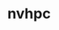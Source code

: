 ---
title: "nvhpc"
layout: cache
categories: [package, develop]
meta: {"versions": ["23.11", "24.1"], "compilers": ["gcc@=11.4.0", "gcc@=9.4.0"], "oss": ["ubuntu20.04", "ubuntu22.04"], "platforms": ["linux"], "targets": ["aarch64", "neoverse_v1", "neoverse_v2", "ppc64le", "x86_64_v3"], "stacks": ["e4s", "e4s-aarch64", "e4s-neoverse-v2", "e4s-neoverse_v1", "e4s-power", "root"], "num_specs": 9, "num_specs_by_stack": {"root": 9, "e4s-neoverse_v1": 2, "e4s-power": 2, "e4s": 2, "e4s-aarch64": 1, "e4s-neoverse-v2": 2}}
spec_details: [{"hash": "j7okmdjdvcpobhvuty7lovanzw5tzudm", "compiler": "gcc@=11.4.0", "versions": ["23.11"], "os": "ubuntu20.04", "platform": "linux", "target": "neoverse_v1", "variants": ["+blas", "build_system=generic", "default_cuda=default", "install_type=single", "+lapack", "+mpi"], "stacks": ["root", "e4s-neoverse_v1"], "size": "-", "tarball": "https://binaries.spack.io/develop/build_cache/linux-ubuntu20.04-neoverse_v1/gcc-11.4.0/nvhpc-23.11/linux-ubuntu20.04-neoverse_v1-gcc-11.4.0-nvhpc-23.11-j7okmdjdvcpobhvuty7lovanzw5tzudm.spack"}, {"hash": "gbckgfulxlgf3ycikefztzfitsf5sg4y", "compiler": "gcc@=11.4.0", "versions": ["24.1"], "os": "ubuntu20.04", "platform": "linux", "target": "neoverse_v1", "variants": ["+blas", "build_system=generic", "default_cuda=default", "install_type=single", "+lapack", "+mpi"], "stacks": ["root", "e4s-neoverse_v1"], "size": "-", "tarball": "https://binaries.spack.io/develop/build_cache/linux-ubuntu20.04-neoverse_v1/gcc-11.4.0/nvhpc-24.1/linux-ubuntu20.04-neoverse_v1-gcc-11.4.0-nvhpc-24.1-gbckgfulxlgf3ycikefztzfitsf5sg4y.spack"}, {"hash": "awhy34v4s57k4srzmxejfhzbhai7x5xr", "compiler": "gcc@=9.4.0", "versions": ["24.1"], "os": "ubuntu20.04", "platform": "linux", "target": "ppc64le", "variants": ["+blas", "build_system=generic", "default_cuda=default", "install_type=single", "+lapack", "+mpi"], "stacks": ["e4s-power", "root"], "size": "-", "tarball": "https://binaries.spack.io/develop/build_cache/linux-ubuntu20.04-ppc64le/gcc-9.4.0/nvhpc-24.1/linux-ubuntu20.04-ppc64le-gcc-9.4.0-nvhpc-24.1-awhy34v4s57k4srzmxejfhzbhai7x5xr.spack"}, {"hash": "6vcgxi7pm5upnyyrc3vrx3sl7pmoyysc", "compiler": "gcc@=9.4.0", "versions": ["23.11"], "os": "ubuntu20.04", "platform": "linux", "target": "ppc64le", "variants": ["+blas", "build_system=generic", "default_cuda=default", "install_type=single", "+lapack", "+mpi"], "stacks": ["e4s-power", "root"], "size": "-", "tarball": "https://binaries.spack.io/develop/build_cache/linux-ubuntu20.04-ppc64le/gcc-9.4.0/nvhpc-23.11/linux-ubuntu20.04-ppc64le-gcc-9.4.0-nvhpc-23.11-6vcgxi7pm5upnyyrc3vrx3sl7pmoyysc.spack"}, {"hash": "xxlcplormb37tod2fm2iqkbrxym6wcin", "compiler": "gcc@=11.4.0", "versions": ["24.1"], "os": "ubuntu20.04", "platform": "linux", "target": "x86_64_v3", "variants": ["+blas", "build_system=generic", "default_cuda=default", "install_type=single", "+lapack", "+mpi"], "stacks": ["e4s", "root"], "size": "-", "tarball": "https://binaries.spack.io/develop/build_cache/linux-ubuntu20.04-x86_64_v3/gcc-11.4.0/nvhpc-24.1/linux-ubuntu20.04-x86_64_v3-gcc-11.4.0-nvhpc-24.1-xxlcplormb37tod2fm2iqkbrxym6wcin.spack"}, {"hash": "55c4zpsttl3edpn52xy63gd3lotcp5if", "compiler": "gcc@=11.4.0", "versions": ["23.11"], "os": "ubuntu20.04", "platform": "linux", "target": "x86_64_v3", "variants": ["+blas", "build_system=generic", "default_cuda=default", "install_type=single", "+lapack", "+mpi"], "stacks": ["e4s", "root"], "size": "-", "tarball": "https://binaries.spack.io/develop/build_cache/linux-ubuntu20.04-x86_64_v3/gcc-11.4.0/nvhpc-23.11/linux-ubuntu20.04-x86_64_v3-gcc-11.4.0-nvhpc-23.11-55c4zpsttl3edpn52xy63gd3lotcp5if.spack"}, {"hash": "uhmdkkxmohiufpbkls37uym4yqsxgtjj", "compiler": "gcc@=11.4.0", "versions": ["23.11"], "os": "ubuntu22.04", "platform": "linux", "target": "aarch64", "variants": ["+blas", "build_system=generic", "default_cuda=default", "install_type=single", "+lapack", "+mpi"], "stacks": ["e4s-aarch64", "root"], "size": "-", "tarball": "https://binaries.spack.io/develop/build_cache/linux-ubuntu22.04-aarch64/gcc-11.4.0/nvhpc-23.11/linux-ubuntu22.04-aarch64-gcc-11.4.0-nvhpc-23.11-uhmdkkxmohiufpbkls37uym4yqsxgtjj.spack"}, {"hash": "fkhjphafycsxpibuskgkttqzkibcg42a", "compiler": "gcc@=11.4.0", "versions": ["24.1"], "os": "ubuntu22.04", "platform": "linux", "target": "neoverse_v2", "variants": ["+blas", "build_system=generic", "default_cuda=default", "install_type=single", "+lapack", "+mpi"], "stacks": ["e4s-neoverse-v2", "root"], "size": "-", "tarball": "https://binaries.spack.io/develop/build_cache/linux-ubuntu22.04-neoverse_v2/gcc-11.4.0/nvhpc-24.1/linux-ubuntu22.04-neoverse_v2-gcc-11.4.0-nvhpc-24.1-fkhjphafycsxpibuskgkttqzkibcg42a.spack"}, {"hash": "4ii6r57cgmfi3dzvlcl3jg6dnccgw7u6", "compiler": "gcc@=11.4.0", "versions": ["23.11"], "os": "ubuntu22.04", "platform": "linux", "target": "neoverse_v2", "variants": ["+blas", "build_system=generic", "default_cuda=default", "install_type=single", "+lapack", "+mpi"], "stacks": ["e4s-neoverse-v2", "root"], "size": "-", "tarball": "https://binaries.spack.io/develop/build_cache/linux-ubuntu22.04-neoverse_v2/gcc-11.4.0/nvhpc-23.11/linux-ubuntu22.04-neoverse_v2-gcc-11.4.0-nvhpc-23.11-4ii6r57cgmfi3dzvlcl3jg6dnccgw7u6.spack"}]
---